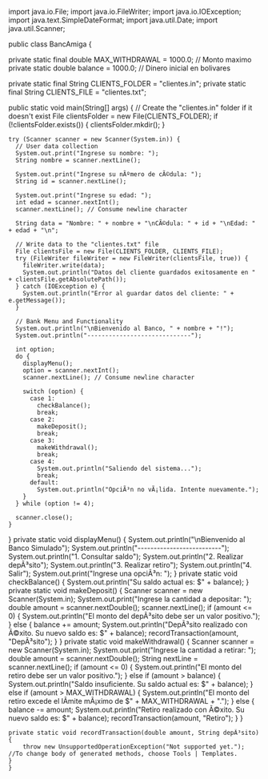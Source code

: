 import java.io.File;
import java.io.FileWriter;
import java.io.IOException;
import java.text.SimpleDateFormat;
import java.util.Date;
import java.util.Scanner;

public class BancAmiga {

  private static final double MAX_WITHDRAWAL = 1000.0; // Monto maximo
  private static double balance = 1000.0; // Dinero inicial en bolivares

  private static final String CLIENTS_FOLDER = "clientes.in";
  private static final String CLIENTS_FILE = "clientes.txt";

  public static void main(String[] args) {
    // Create the "clientes.in" folder if it doesn't exist
    File clientsFolder = new File(CLIENTS_FOLDER);
    if (!clientsFolder.exists()) {
      clientsFolder.mkdir();
    }

    try (Scanner scanner = new Scanner(System.in)) {
      // User data collection
      System.out.print("Ingrese su nombre: ");
      String nombre = scanner.nextLine();

      System.out.print("Ingrese su nÃºmero de cÃ©dula: ");
      String id = scanner.nextLine();

      System.out.print("Ingrese su edad: ");
      int edad = scanner.nextInt();
      scanner.nextLine(); // Consume newline character

      String data = "Nombre: " + nombre + "\nCÃ©dula: " + id + "\nEdad: " + edad + "\n";

      // Write data to the "clientes.txt" file
      File clientsFile = new File(CLIENTS_FOLDER, CLIENTS_FILE);
      try (FileWriter fileWriter = new FileWriter(clientsFile, true)) {
        fileWriter.write(data);
        System.out.println("Datos del cliente guardados exitosamente en " + clientsFile.getAbsolutePath());
      } catch (IOException e) {
        System.out.println("Error al guardar datos del cliente: " + e.getMessage());
      }

      // Bank Menu and Functionality
      System.out.println("\nBienvenido al Banco, " + nombre + "!");
      System.out.println("-----------------------------");

      int option;
      do {
        displayMenu();
        option = scanner.nextInt();
        scanner.nextLine(); // Consume newline character

        switch (option) {
          case 1:
            checkBalance();
            break;
          case 2:
            makeDeposit();
            break;
          case 3:
            makeWithdrawal();
            break;
          case 4:
            System.out.println("Saliendo del sistema...");
            break;
          default:
            System.out.println("OpciÃ³n no vÃ¡lida. Intente nuevamente.");
        }
      } while (option != 4);

      scanner.close();
    }
  }
  private static void displayMenu() {
    System.out.println("\nBienvenido al Banco Simulado");
    System.out.println("--------------------------");
    System.out.println("1. Consultar saldo");
    System.out.println("2. Realizar depÃ³sito");
    System.out.println("3. Realizar retiro");
    System.out.println("4. Salir");
    System.out.print("Ingrese una opciÃ³n: ");
  }
   private static void checkBalance() {
        System.out.println("Su saldo actual es: $" + balance);
    }
    private static void makeDeposit() {
        Scanner scanner = new Scanner(System.in);
        System.out.print("Ingrese la cantidad a depositar: ");
        double amount = scanner.nextDouble(); 
        scanner.nextLine(); 
        if (amount <= 0) {
            System.out.println("El monto del depÃ³sito debe ser un valor positivo.");
        } else {
            balance += amount;
            System.out.println("DepÃ³sito realizado con Ã©xito. Su nuevo saldo es: $" + balance);
            recordTransaction(amount, "DepÃ³sito");
        }
    }
    private static void makeWithdrawal() {
        Scanner scanner = new Scanner(System.in);
        System.out.print("Ingrese la cantidad a retirar: ");
        double amount = scanner.nextDouble(); 
      String nextLine = scanner.nextLine(); 
        if (amount <= 0) {
            System.out.println("El monto del retiro debe ser un valor positivo.");
        } else if (amount > balance) {
            System.out.println("Saldo insuficiente. Su saldo actual es: $" + balance);
        } else if (amount > MAX_WITHDRAWAL) {
            System.out.println("El monto del retiro excede el lÃ­mite mÃ¡ximo de $" + MAX_WITHDRAWAL + ".");
        } else {
            balance -= amount;
            System.out.println("Retiro realizado con Ã©xito. Su nuevo saldo es: $" + balance);
            recordTransaction(amount, "Retiro");
        }
    }

    private static void recordTransaction(double amount, String depÃ³sito) {
        throw new UnsupportedOperationException("Not supported yet."); //To change body of generated methods, choose Tools | Templates.
    }
    }


 

  
